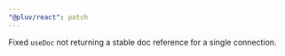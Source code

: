 ```yaml
---
"@pluv/react": patch
---
```


Fixed `useDoc` not returning a stable doc reference for a single connection.
